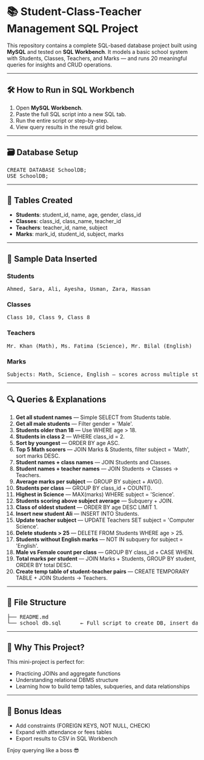 <h1>📚 Student-Class-Teacher Management SQL Project</h1>

<p>This repository contains a complete SQL-based database project built using <strong>MySQL</strong> and tested on <strong>SQL Workbench</strong>. It models a basic school system with Students, Classes, Teachers, and Marks — and runs 20 meaningful queries for insights and CRUD operations.</p>

<hr>

<h2>🛠️ How to Run in SQL Workbench</h2>

<ol>
  <li>Open <strong>MySQL Workbench</strong>.</li>
  <li>Paste the full SQL script into a new SQL tab.</li>
  <li>Run the entire script or step-by-step.</li>
  <li>View query results in the result grid below.</li>
</ol>

<hr>

<h2>🗃️ Database Setup</h2>

<pre>
CREATE DATABASE SchoolDB;
USE SchoolDB;
</pre>

<hr>

<h2>🧱 Tables Created</h2>

<ul>
  <li><strong>Students</strong>: student_id, name, age, gender, class_id</li>
  <li><strong>Classes</strong>: class_id, class_name, teacher_id</li>
  <li><strong>Teachers</strong>: teacher_id, name, subject</li>
  <li><strong>Marks</strong>: mark_id, student_id, subject, marks</li>
</ul>

<hr>

<h2>🧪 Sample Data Inserted</h2>

<h3>Students</h3>
<pre>
Ahmed, Sara, Ali, Ayesha, Usman, Zara, Hassan
</pre>

<h3>Classes</h3>
<pre>
Class 10, Class 9, Class 8
</pre>

<h3>Teachers</h3>
<pre>
Mr. Khan (Math), Ms. Fatima (Science), Mr. Bilal (English)
</pre>

<h3>Marks</h3>
<pre>
Subjects: Math, Science, English — scores across multiple students
</pre>

<hr>

<h2>🔍 Queries & Explanations</h2>

<ol>
  <li><strong>Get all student names</strong> — Simple SELECT from Students table.</li>
  <li><strong>Get all male students</strong> — Filter gender = 'Male'.</li>
  <li><strong>Students older than 18</strong> — Use WHERE age > 18.</li>
  <li><strong>Students in class 2</strong> — WHERE class_id = 2.</li>
  <li><strong>Sort by youngest</strong> — ORDER BY age ASC.</li>
  <li><strong>Top 5 Math scorers</strong> — JOIN Marks & Students, filter subject = 'Math', sort marks DESC.</li>
  <li><strong>Student names + class names</strong> — JOIN Students and Classes.</li>
  <li><strong>Student names + teacher names</strong> — JOIN Students → Classes → Teachers.</li>
  <li><strong>Average marks per subject</strong> — GROUP BY subject + AVG().</li>
  <li><strong>Students per class</strong> — GROUP BY class_id + COUNT().</li>
  <li><strong>Highest in Science</strong> — MAX(marks) WHERE subject = 'Science'.</li>
  <li><strong>Students scoring above subject average</strong> — Subquery + JOIN.</li>
  <li><strong>Class of oldest student</strong> — ORDER BY age DESC LIMIT 1.</li>
  <li><strong>Insert new student Ali</strong> — INSERT INTO Students.</li>
  <li><strong>Update teacher subject</strong> — UPDATE Teachers SET subject = 'Computer Science'.</li>
  <li><strong>Delete students > 25</strong> — DELETE FROM Students WHERE age > 25.</li>
  <li><strong>Students without English marks</strong> — NOT IN subquery for subject = 'English'.</li>
  <li><strong>Male vs Female count per class</strong> — GROUP BY class_id + CASE WHEN.</li>
  <li><strong>Total marks per student</strong> — JOIN Marks + Students, GROUP BY student, ORDER BY total DESC.</li>
  <li><strong>Create temp table of student-teacher pairs</strong> — CREATE TEMPORARY TABLE + JOIN Students → Teachers.</li>
</ol>

<hr>

<h2>📂 File Structure</h2>

<pre>
├── README.md
└── school_db.sql      ← Full script to create DB, insert data, run all queries
</pre>

<hr>

<h2>🚀 Why This Project?</h2>
<p>This mini-project is perfect for:</p>
<ul>
  <li>Practicing JOINs and aggregate functions</li>
  <li>Understanding relational DBMS structure</li>
  <li>Learning how to build temp tables, subqueries, and data relationships</li>
</ul>

<hr>

<h2>🧠 Bonus Ideas</h2>
<ul>
  <li>Add constraints (FOREIGN KEYS, NOT NULL, CHECK)</li>
  <li>Expand with attendance or fees tables</li>
  <li>Export results to CSV in SQL Workbench</li>
</ul>

<p>Enjoy querying like a boss 😎</p>
